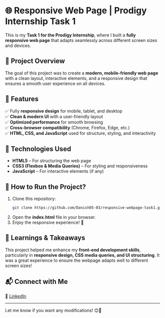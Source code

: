 # 🌐 Responsive Web Page | Prodigy Internship Task 1  

This is my **Task 1 for the Prodigy Internship**, where I built a **fully responsive web page** that adapts seamlessly across different screen sizes and devices.  

## 📌 **Project Overview**  
The goal of this project was to create a **modern, mobile-friendly web page** with a clean layout, interactive elements, and a responsive design that ensures a smooth user experience on all devices.  

## 🎯 **Features**  
✅ Fully **responsive design** for mobile, tablet, and desktop  
✅ **Clean & modern UI** with a user-friendly layout  
✅ **Optimized performance** for smooth browsing  
✅ **Cross-browser compatibility** (Chrome, Firefox, Edge, etc.)  
✅ **HTML, CSS, and JavaScript** used for structure, styling, and interactivity  

## 🚀 **Technologies Used**  
- **HTML5** – For structuring the web page  
- **CSS3 (Flexbox & Media Queries)** – For styling and responsiveness  
- **JavaScript** – For interactive elements (if any)  
 

## 🔧 **How to Run the Project?**  
1. Clone this repository:  
   ```bash
   git clone https://github.com/Danish05-03/responsive-webpage-task1.git
   ```  
2. Open the **index.html** file in your browser.  
3. Enjoy the responsive experience! 🎉  

## 📝 **Learnings & Takeaways**  
This project helped me enhance my **front-end development skills**, particularly in **responsive design, CSS media queries, and UI structuring**. It was a great experience to ensure the webpage adapts well to different screen sizes!  

## 📬 **Connect with Me**  
🔗 [LinkedIn](https://www.linkedin.com/in/DanishSayyad)  

---

Let me know if you want any modifications! 😊🚀
